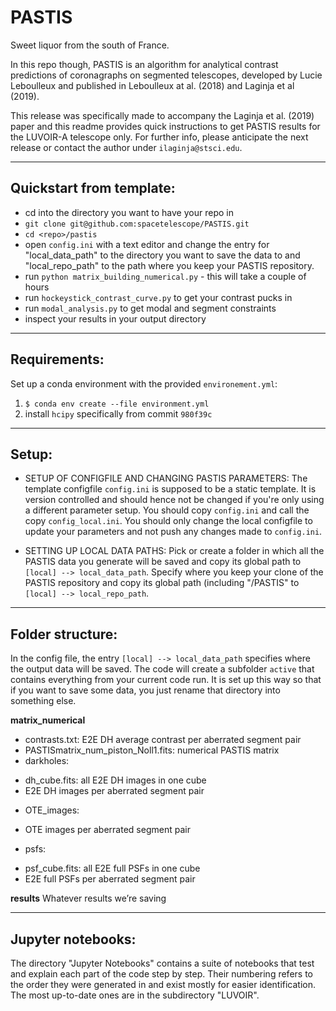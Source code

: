 # PASTIS
Sweet liquor from the south of France.

In this repo though, PASTIS is an algorithm for analytical contrast predictions of coronagraphs on segmented telescopes, developed by Lucie Leboulleux and published in Leboulleux at al. (2018) and Laginja et al (2019).

This release was specifically made to accompany the Laginja et al. (2019) paper and this readme provides quick instructions to get PASTIS results for the LUVOIR-A telescope only. For further info, please anticipate the next release or contact the author under `ilaginja@stsci.edu`.

------
Quickstart from template:
------
- cd into the directory you want to have your repo in
- `git clone git@github.com:spacetelescope/PASTIS.git`
- `cd <repo>/pastis`
- open `config.ini` with a text editor and change the entry for "local_data_path" to the directory you want to save the data to and "local_repo_path" to the path where you keep your PASTIS repository.
- run `python matrix_building_numerical.py` - this will take a couple of hours
- run `hockeystick_contrast_curve.py` to get your contrast pucks in
- run `modal_analysis.py` to get modal and segment constraints
- inspect your results in your output directory


------
Requirements:
------
Set up a conda environment with the provided `environement.yml`:
1) `$ conda env create --file environment.yml`
2) install `hcipy` specifically from commit `980f39c`

------
Setup:
------
- SETUP OF CONFIGFILE AND CHANGING PASTIS PARAMETERS:
The template configfile `config.ini` is supposed to be a static template. It is version controlled and should hence not be changed if you're only using a different parameter setup. You should copy `config.ini` and call the copy `config_local.ini`. You should only change the local configfile to update your parameters and not push any changes made to `config.ini`.

- SETTING UP LOCAL DATA PATHS:
Pick or create a folder in which all the PASTIS data you generate will be saved and copy its global path to `[local] --> local_data_path`. Specify where you keep your clone of the PASTIS repository and copy its global path (including "/PASTIS" to `[local] --> local_repo_path`.


----------------
Folder structure:
----------------

In the config file, the entry `[local] --> local_data_path` specifies where the output data will be saved. The code will create a subfolder `active` that contains everything from your current code run. It is set up this way so that if you want to save some data, you just rename that directory into something else.

**matrix_numerical**  
+ contrasts.txt: E2E DH average contrast per aberrated segment pair  
+ PASTISmatrix_num_piston_Noll1.fits: numerical PASTIS matrix  
+ darkholes:  
- dh_cube.fits: all E2E DH images in one cube  
- E2E DH images per aberrated segment pair  
+ OTE_images:  
- OTE images per aberrated segment pair  
+ psfs:  
- psf_cube.fits: all E2E full PSFs in one cube  
- E2E full PSFs per aberrated segment pair  

**results**
Whatever results we’re saving

-----------------
Jupyter notebooks:
-----------------

The directory "Jupyter Notebooks" contains a suite of notebooks that test and explain each part of the code step by step. Their numbering refers to the order they were generated in and exist mostly for easier identification. The most up-to-date ones are in the subdirectory "LUVOIR".
